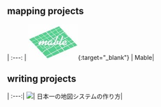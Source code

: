 <!--
.. title: Projects
.. slug: index
.. date: 2021-08-21 21:07:24 UTC+09:00
.. tags: 
.. category: 
.. link: 
.. description: 
.. type: text
-->

## mapping projects

|
:---: |
[![mable](/images/projects/mable_s.jpg)](https://mable.me){:target="_blank"} |
Mable|

## writing projects

|
:---:|
<a target="_blank"  href="https://www.amazon.co.jp/gp/product/4774153257/ref=as_li_tl?ie=UTF8&camp=247&creative=1211&creativeASIN=4774153257&linkCode=as2&tag=peschangel-22&linkId=78a521a18ad6f1b73c8ae3829c613f5c"><img border="0" src="//ws-fe.amazon-adsystem.com/widgets/q?_encoding=UTF8&MarketPlace=JP&ASIN=4774153257&ServiceVersion=20070822&ID=AsinImage&WS=1&Format=_SL160_&tag=peschangel-22" ></a>|
日本一の地図システムの作り方|